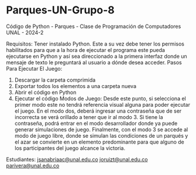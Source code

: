 # Parques-UN-Grupo-8
Código de Python - Parques - Clase de Programación de Computadores UNAL - 2024-2

Requisitos: 
Tener instalado Python. Este a su vez debe tener los permisos habilitados para que a la hora de ejecutar el programa este pueda ejecutarse en Python y así sea direccionado a la primera interfaz donde un mensaje de texto le preguntará al usuario a dónde desea acceder.
Pasos Para Ejecutar El Juego:
  1. Descargar la carpeta comprimida 
  2. Exportar todos los elementos a una carpeta nueva 
  3. Abrir el código en Python 
  4. Ejecutar el código 
Modos de Juego:
Desde este punto, si selecciona el primer modo este no tendrá referencia visual alguna para poder ejecutar el juego. En el modo dos, deberá ingresar una contraseña que de ser incorrecta se verá orillado a tener que ir al modo 3. Si tiene la contraseña, podrá entrar en el modo desarrollador donde ya puede generar simulaciones de juego.
Finalmente, con el modo 3 se accede al modo de juego libre, donde se simulan las condiciones de un parqués y el azar se convierte en un elemento predominante para que alguno de los participantes del juego alcance la victoria.

Estudiantes: 
jsanabriaac@unal.edu.co
joruizt@unal.edu.co
parivera@unal.edu.co
